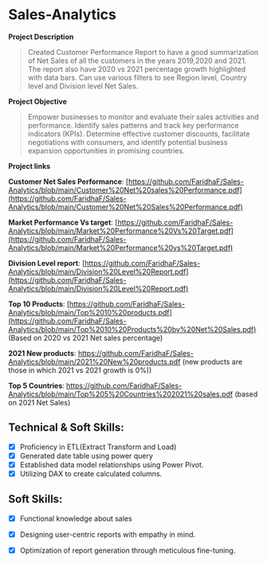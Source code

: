 # Sales-Analytics

**Project Description**
> Created Customer Performance Report to have a good summarization of Net Sales of all the customers in the years 2019,2020 
  and 2021.
> The report also have 2020 vs 2021 percentage growth highlighted with data bars.
> Can use various filters to see Region level, Country level and Division level Net Sales.

**Project Objective**
> Empower businesses to monitor and evaluate their sales activities and performance.
> Identify sales patterns and track key performance indicators (KPIs).
> Determine effective customer discounts, facilitate negotiations with consumers, and identify potential business expansion opportunities in promising countries.

**Project links**

**Customer Net Sales Performance**: [https://github.com/FaridhaF/Sales-Analytics/blob/main/Customer%20Net%20sales%20Performance.pdf](https://github.com/FaridhaF/Sales-Analytics/blob/main/Customer%20Net%20Sales%20Performance.pdf)

**Market Performance Vs target**: [https://github.com/FaridhaF/Sales-Analytics/blob/main/Market%20Performance%20Vs%20Target.pdf](https://github.com/FaridhaF/Sales-Analytics/blob/main/Market%20Performance%20vs%20Target.pdf)

**Division Level report**: [https://github.com/FaridhaF/Sales-Analytics/blob/main/Division%20Level%20Report.pdf](https://github.com/FaridhaF/Sales-Analytics/blob/main/Division%20Level%20Report.pdf)

**Top 10 Products**: [https://github.com/FaridhaF/Sales-Analytics/blob/main/Top%2010%20products.pdf](https://github.com/FaridhaF/Sales-Analytics/blob/main/Top%2010%20Products%20by%20Net%20Sales.pdf)
(Based on 2020 vs 2021 Net sales percentage)

**2021 New products**: https://github.com/FaridhaF/Sales-Analytics/blob/main/2021%20New%20products.pdf
(new products are those in which 2021 vs 2021 growth is 0%))

**Top 5 Countries**: https://github.com/FaridhaF/Sales-Analytics/blob/main/Top%205%20Countries%202021%20sales.pdf
(based on 2021 Net Sales)

## Technical & Soft Skills:
- [x]  Proficiency in ETL(Extract Transform and Load)
- [x]  Generated date table using power query
- [x]  Established data model relationships using Power Pivot.
- [x]  Utilizing DAX to create calculated columns.

## Soft Skills:
- [x] Functional knowledge about sales
- [x]	Designing user-centric reports with empathy in mind.
- [x]	Optimization of report generation through meticulous fine-tuning.



